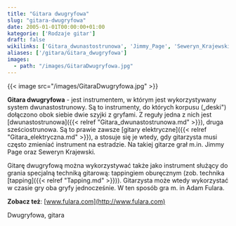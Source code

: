 ```yaml
---
title: "Gitara dwugryfowa"
slug: "gitara-dwugryfowa"
date: 2005-01-01T00:00:00+01:00
kategorie: ['Rodzaje gitar']
draft: false
wikilinks: ['Gitara_dwunastostrunowa', 'Jimmy_Page', 'Seweryn_Krajewski', 'gitara_elektryczna', 'grafika:GitaraDwugryfowa.jpg', 'tapping']
aliases: ['/gitara/Gitara_dwugryfowa']
images:
  - path: "/images/GitaraDwugryfowa.jpg"
---
```

{{< image src="/images/GitaraDwugryfowa.jpg" >}}

**Gitara dwugryfowa** - jest instrumentem, w którym jest wykorzystywany
system dwunastostrunowy. Są to instrumenty, do których korpusu („deski")
dołączono obok siebie dwie szyjki z gryfami. Z reguły jedna z nich jest
[dwunastostrunowa]({{< relref "Gitara_dwunastostrunowa.md" >}}), druga
sześciostrunowa. Są to prawie zawsze [gitary
elektryczne]({{< relref "Gitara_elektryczna.md" >}}), a stosuje się je wtedy, gdy
gitarzysta musi często zmieniać instrument na estradzie. Na takiej
gitarze grał m.in. Jimmy Page<!-- link nie odnosił się do niczego: 'Gitara dwugryfowa' (PosixPath('Gitara_dwugryfowa.md')) links to 'Jimmy_Page' (PosixPath('/no/path/exists')) and that does not exist --> oraz Seweryn
Krajewski<!-- link nie odnosił się do niczego: 'Gitara dwugryfowa' (PosixPath('Gitara_dwugryfowa.md')) links to 'Seweryn_Krajewski' (PosixPath('/no/path/exists')) and that does not exist -->.

Gitarę dwugryfową można wykorzystywać także jako instrument służący do
grania specjalną techniką gitarową: tappingiem oburęcznym (zob. technika
[tapping]({{< relref "Tapping.md" >}})). Gitarzysta może wtedy wykorzystać w
czasie gry oba gryfy jednocześnie. W ten sposób gra m. in Adam Fulara.

**Zobacz też**: [www.fulara.com](http://www.fulara.com)

Dwugryfowa, gitara<!-- link nie odnosił się do niczego: 'Gitara dwugryfowa' (PosixPath('Gitara_dwugryfowa.md')) links to 'kategoria:rodzaje_gitar' (PosixPath('/no/path/exists')) and that does not exist -->
